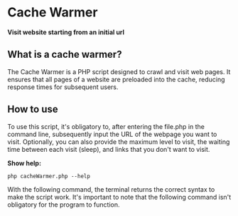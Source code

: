 # Cache Warmer

**Visit website starting from an initial url**

## What is a cache warmer?  
The Cache Warmer is a PHP script designed to crawl and visit web pages. It ensures that all pages of a website are preloaded into the cache, reducing response times for subsequent users.

## How to use
To use this script, it's obligatory to, after entering the file.php in the command line, subsequently input the URL of the webpage you want to visit. Optionally, you can also provide the maximum level to visit, the waiting time between each visit (sleep), and links that you don't want to visit.

**Show help:**

```
php cacheWarmer.php --help
```
With the following command, the terminal returns the correct syntax to make the script work. It's important to note that the following command isn't obligatory for the program to function.